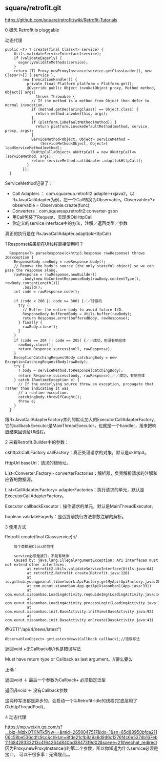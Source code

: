 ## square/retrofit.git

https://github.com/square/retrofit/wiki/Retrofit-Tutorials 

0 概念 Retrofit is pluggable  

动态代理
```
public <T> T create(final Class<T> service) {
    Utils.validateServiceInterface(service);
    if (validateEagerly) {
      eagerlyValidateMethods(service);
    }
    return (T) Proxy.newProxyInstance(service.getClassLoader(), new Class<?>[] { service },
        new InvocationHandler() {
          private final Platform platform = Platform.get();
          @Override public Object invoke(Object proxy, Method method, Object[] args)
              throws Throwable {
            // If the method is a method from Object then defer to normal invocation.
            if (method.getDeclaringClass() == Object.class) {
              return method.invoke(this, args);
            }
            if (platform.isDefaultMethod(method)) {
              return platform.invokeDefaultMethod(method, service, proxy, args);
            }
            ServiceMethod<Object, Object> serviceMethod =
                (ServiceMethod<Object, Object>) loadServiceMethod(method);
            OkHttpCall<Object> okHttpCall = new OkHttpCall<>(serviceMethod, args);
            return serviceMethod.callAdapter.adapt(okHttpCall); 
          }
        });
  }
```
ServiceMethod记录了：
* Call Adapters ： com.squareup.retrofit2:adapter-rxjava2，以RxJavaCallAdapter为例，把一个Call转换为Observable。Observable<?> observable = Observable.create(func);
* Converters：com.squareup.retrofit2:converter-gson
* 用Call包装了Request，实现类OkHttpCall
* 你定义的service interface中的方法，注解／返回类型／参数

真正的执行是在 RxJavaCallAdapter.adapt(okHttpCall) 

1 Response结果能在UI线程直接使用吗？

```
  Response<T> parseResponse(okhttp3.Response rawResponse) throws IOException {
    ResponseBody rawBody = rawResponse.body();
    // Remove the body's source (the only stateful object) so we can pass the response along.
    rawResponse = rawResponse.newBuilder()
        .body(new NoContentResponseBody(rawBody.contentType(), rawBody.contentLength()))
        .build();
    int code = rawResponse.code();

    if (code < 200 || code >= 300) {／／错误码
      try {
        // Buffer the entire body to avoid future I/O.
        ResponseBody bufferedBody = Utils.buffer(rawBody);
        return Response.error(bufferedBody, rawResponse);
      } finally {
        rawBody.close();
      }
    }
    if (code == 204 || code == 205) {／／成功，但没有响应体
      rawBody.close();
      return Response.success(null, rawResponse);
    }
    ExceptionCatchingRequestBody catchingBody = new ExceptionCatchingRequestBody(rawBody);
    try {
      T body = serviceMethod.toResponse(catchingBody);
      return Response.success(body, rawResponse);／／成功，有响应体
    } catch (RuntimeException e) {
      // If the underlying source threw an exception, propagate that rather than indicating it was
      // a runtime exception.
      catchingBody.throwIfCaught();
      throw e;
    }
  }
```

跟RxJavaCallAdapterFactory并列的默认加入的ExecutorCallAdapterFactory，它的callbackExecutor是MainThreadExecutor，也就是一个handler，用来把响应结果回调给UI线程。


2 来看Retrofit.Builder中的参数：

okhttp3.Call.Factory callFactory：真正处理请求的对象，默认是okhttp3。

HttpUrl baseUrl：请求的根地址。

List<Converter.Factory> converterFactories：解析器，负责解析请求的注解和应答的数据源。

List<CallAdapter.Factory> adapterFactories：执行请求的单元，默认是ExecutorCallAdapterFactory。

Executor callbackExecutor：操作请求的单元，默认是MainThreadExecutor。

boolean validateEagerly：是否提前执行方法参数注解的解析。


3 使用方式

Retrofit.create(final Class<T>service);//

        每个类都是Class的范性

        service必须是接口，不能有继承
        Caused by: java.lang.IllegalArgumentException: API interfaces must not extend other interfaces.
              at retrofit2.Utils.validateServiceInterface(Utils.java:64)
              at retrofit2.Retrofit.create(Retrofit.java:128)
              at io.github.youngpeanut.libnetwork.ApiFactory.getMyApi(ApiFactory.java:28)
              at com.eunut.xiaoanbao.App.getApiXiaoanbao1(App.java:331)
              at com.eunut.xiaoanbao.LoadingActivity.reqGuideImg(LoadingActivity.java:146)
              at com.eunut.xiaoanbao.LoadingActivity.processLogic(LoadingActivity.java:104)
              at com.eunut.xiaoanbao.init.BaseActivity.initView(BaseActivity.java:92)
              at com.eunut.xiaoanbao.init.BaseActivity.onCreate(BaseActivity.java:41)

@GET("/api/4/news/latest")

    Observable<Object> getLastestNews(Callback callback);//错误写法

   返回void +无Callback参//也是错误写法

Must have return type or Callback as last argument。//要么要么

正确： 

  返回void ＋ 最后一个参数为Callback+ 必须指定泛型

  返回非void ＋ 没有Callback参数

这两种写法都是异步的，会启动一个叫Retrofit-Idle的线程(它底层用了OkhttpThreadPool)，

4 动态代理  

https://mp.weixin.qq.com/s?__biz=MzIxOTI1NTk5Nw==&mid=2650047517&idx=1&sn=85d88950bfda21106c58be536cdfc9cc&chksm=8fde21cfb8a9a8d946c1276f4c6e5374b167eb11168428333213c4164264d840bd38473f9d02&scene=21#wechat_redirect 
因为Proxy.newProxyInstance()的第二个参数，所以你知道为什么service必须是接口。
可以干很多事：无痛埋点。。
